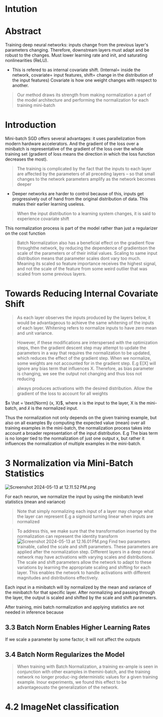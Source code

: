 # Intution


# Abstract
Training deep neural networks: inputs change from the previous layer's parameters changing. Therefore, downstream layers must adapt and be robust to the changes. Must lower learning rate and init, and saturating nonlinearities (ReLU). 
- This is refered to as internal covariate shift. (Internal= inside the network, covariate= input features, shift= change in the distribution of the input features)
Covariate is how one weight changes with respect to another. 
> Our method draws its strength from making normalization a part of the model architecture and performing the normalization for each training mini-batch
# Introduction
Mini-batch SGD offers several advantages: it uses parallelization from modern hardware accelerators. And the gradient of the loss over a minibatch is representative of the gradient of the loss over the whole training set (gradient of loss means the direction in which the loss function decreases the most).

>The training is complicated by the fact that the inputs to each layer are affected by the parameters of all preceding layers – so that small changes to the network parameters amplify as the network becomes deeper
- Deeper networks are harder to control because of this, inputs get progressively out of hand from the original distribution of data. This makes their earlier learning useless. 

>When the input distribution to a learning system changes, it is said to experience covariate shift 

This normalization process is part of the model rather than just a regularizer on the cost function

>Batch Normalization also has a beneficial effect on the gradient flow throughthe network, by reducing the dependence of gradientson the scale of the parameters or of their initial values.
Scaling to same input distribution means that parameter scales dont vary too much. Meaning its scaled so feature importance receives the highest signal, and not the scale of the feature from some weird outlier that was scaled from some previous layers.

# Towards Reducing Internal Covariate Shift
>As each layer observes the inputs produced by the layers below, it would be advantageous to achieve the same whitening of the inputs of each layer.
Whitening refers to normalize inputs to have zero mean and unit variance.

>However, if these modifications are interspersed with the optimization steps, then the gradient descent step may attempt to update the parameters in a way that requires the normalization to be updated, which reduces the effect of the gradient step.
When we normalize, some weights are not accounted for in the gradient step. E.g E[X] will ignore any bias term that influences X. Therefore, as bias parameter is changing, we see the output not changing and thus loss not reducing

>always produces activations with the desired distribution.
Allow the gradient of the loss to account for all weights

$x \hat = \text{Norm} (x, X)$, where x is the input to the layer, X is the mini-batch, and $\hat x$ is the normalized input.

Thus the normalization not only depends on the given training example, but also on all examples
By computing the expected value (mean) over all training examples in the mini-batch, the normalization process takes into account a broader representation of the input distribution.
E.g The bias term is no longer tied to the normalization of just one output x, but rather it influences the normalization of multiple examples in the mini-batch.

# 3 Normalization via Mini-Batch Statistics

![Screenshot 2024-05-13 at 12.11.52 PM.png](../../images/Screenshot_2024-05-13_at_12.11.52_PM.png)

For each neuron, we normalize the input by using the minibatch level statistics (mean and variance)

> Note that simply normalizing each input of a layer may change what the layer can represent
E.g a sigmoid turning linear when inputs are normalized

> To address this, we make sure that the transformation inserted by the normalization can represent the identity transform
![Screenshot 2024-05-13 at 12.16.01 PM.png](../../images/Screenshot_2024-05-13_at_12.16.01_PM.png)
Find two parameters trainable, called the scale and shift parameters. These parameters are applied after the normalization step.
Different layers in a deep neural network may have activations with varying scales and distributions.
The scale and shift parameters allow the network to adapt to these variations by learning the appropriate scaling and shifting for each layer.
This enables the network to handle activations with different magnitudes and distributions effectively.

Each input in a minibatch will by normalized by the mean and variance of the minibatch for that specific layer. After normalizing and passing through the layer, the output is scaled and shifted by the scale and shift parameters.


After training, mini batch normalization and applying statistics are not needed in inference because 

## 3.3 Batch Norm Enables Higher Learning Rates

If we scale a parameter by some factor, it will not affect the outputs

## 3.4 Batch Norm Regularizes the Model

> When training with Batch Normalization, a training ex-ample is seen in conjunction with other examples in themini-batch, and the training network no longer produc-ing deterministic values for a given training example. Inour experiments, we found this effect to be advantageousto the generalization of the network.

# 4.2 ImageNet classification
